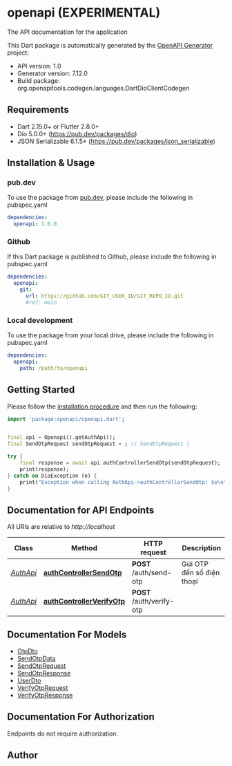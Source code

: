 # openapi (EXPERIMENTAL)
The API documentation for the application

This Dart package is automatically generated by the [OpenAPI Generator](https://openapi-generator.tech) project:

- API version: 1.0
- Generator version: 7.12.0
- Build package: org.openapitools.codegen.languages.DartDioClientCodegen

## Requirements

* Dart 2.15.0+ or Flutter 2.8.0+
* Dio 5.0.0+ (https://pub.dev/packages/dio)
* JSON Serializable 6.1.5+ (https://pub.dev/packages/json_serializable)

## Installation & Usage

### pub.dev
To use the package from [pub.dev](https://pub.dev), please include the following in pubspec.yaml
```yaml
dependencies:
  openapi: 1.0.0
```

### Github
If this Dart package is published to Github, please include the following in pubspec.yaml
```yaml
dependencies:
  openapi:
    git:
      url: https://github.com/GIT_USER_ID/GIT_REPO_ID.git
      #ref: main
```

### Local development
To use the package from your local drive, please include the following in pubspec.yaml
```yaml
dependencies:
  openapi:
    path: /path/to/openapi
```

## Getting Started

Please follow the [installation procedure](#installation--usage) and then run the following:

```dart
import 'package:openapi/openapi.dart';


final api = Openapi().getAuthApi();
final SendOtpRequest sendOtpRequest = ; // SendOtpRequest | 

try {
    final response = await api.authControllerSendOtp(sendOtpRequest);
    print(response);
} catch on DioException (e) {
    print("Exception when calling AuthApi->authControllerSendOtp: $e\n");
}

```

## Documentation for API Endpoints

All URIs are relative to *http://localhost*

Class | Method | HTTP request | Description
------------ | ------------- | ------------- | -------------
[*AuthApi*](doc/AuthApi.md) | [**authControllerSendOtp**](doc/AuthApi.md#authcontrollersendotp) | **POST** /auth/send-otp | Gửi OTP đến số điện thoại
[*AuthApi*](doc/AuthApi.md) | [**authControllerVerifyOtp**](doc/AuthApi.md#authcontrollerverifyotp) | **POST** /auth/verify-otp | 


## Documentation For Models

 - [OtpDto](doc/OtpDto.md)
 - [SendOtpData](doc/SendOtpData.md)
 - [SendOtpRequest](doc/SendOtpRequest.md)
 - [SendOtpResponse](doc/SendOtpResponse.md)
 - [UserDto](doc/UserDto.md)
 - [VerifyOtpRequest](doc/VerifyOtpRequest.md)
 - [VerifyOtpResponse](doc/VerifyOtpResponse.md)


## Documentation For Authorization

Endpoints do not require authorization.


## Author



